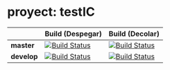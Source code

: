 # proyect: testIC

| | **Build (Despegar)** | **Build (Decolar)** |
|---|---|---|
|**master**|[![Build Status](https://app.bitrise.io/app/0b23a53c3c1466df/status.svg?token=-4y6XEoL6MnvnZ8d0HmHHA&branch=main)](https://app.bitrise.io/app/0b23a53c3c1466df)|[![Build Status](https://app.bitrise.io/app/0b23a53c3c1466df/status.svg?token=-4y6XEoL6MnvnZ8d0HmHHA&branch=main)](https://app.bitrise.io/app/0b23a53c3c1466df)|
|**develop**|[![Build Status](https://app.bitrise.io/app/0b23a53c3c1466df/status.svg?token=-4y6XEoL6MnvnZ8d0HmHHA&branch=main)](https://app.bitrise.io/app/0b23a53c3c1466df)|[![Build Status](https://app.bitrise.io/app/0b23a53c3c1466df/status.svg?token=-4y6XEoL6MnvnZ8d0HmHHA&branch=main)](https://app.bitrise.io/app/0b23a53c3c1466df)|
